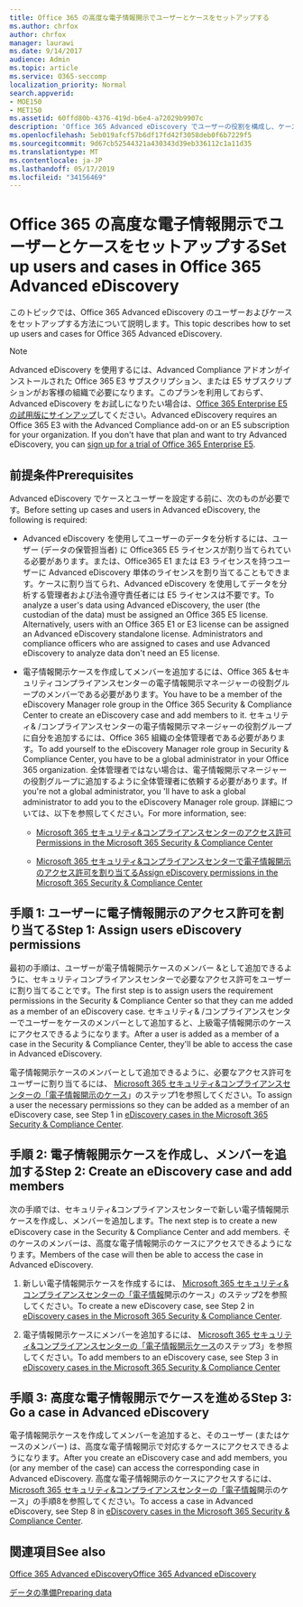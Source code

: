 ```yaml
---
title: Office 365 の高度な電子情報開示でユーザーとケースをセットアップする
ms.author: chrfox
author: chrfox
manager: laurawi
ms.date: 9/14/2017
audience: Admin
ms.topic: article
ms.service: O365-seccomp
localization_priority: Normal
search.appverid:
- MOE150
- MET150
ms.assetid: 60ffd80b-4376-419d-b6e4-a72029b9907c
description: 'Office 365 Advanced eDiscovery でユーザーの役割を構成し、ケースを作成して、ケースにユーザーを割り当てる方法について説明します。  '
ms.openlocfilehash: 5eb019afcf57b6df17fd42f3058deb0f6b7229f5
ms.sourcegitcommit: 9d67cb52544321a430343d39eb336112c1a11d35
ms.translationtype: MT
ms.contentlocale: ja-JP
ms.lasthandoff: 05/17/2019
ms.locfileid: "34156469"
---
```

# <a name="set-up-users-and-cases-in-office-365-advanced-ediscovery"></a><span data-ttu-id="4805b-103">Office 365 の高度な電子情報開示でユーザーとケースをセットアップする</span><span class="sxs-lookup"><span data-stu-id="4805b-103">Set up users and cases in Office 365 Advanced eDiscovery</span></span>

<span data-ttu-id="4805b-104">このトピックでは、Office 365 Advanced eDiscovery のユーザーおよびケースをセットアップする方法について説明します。</span><span class="sxs-lookup"><span data-stu-id="4805b-104">This topic describes how to set up users and cases for Office 365 Advanced eDiscovery.</span></span>
  
> [!NOTE]
> <span data-ttu-id="4805b-p101">Advanced eDiscovery を使用するには、Advanced Compliance アドオンがインストールされた Office 365 E3 サブスクリプション、または E5 サブスクリプションがお客様の組織で必要になります。このプランを利用しておらず、Advanced eDiscovery をお試しになりたい場合は、[Office 365 Enterprise E5 の試用版にサインアップ](https://go.microsoft.com/fwlink/p/?LinkID=698279)してください。</span><span class="sxs-lookup"><span data-stu-id="4805b-p101">Advanced eDiscovery requires an Office 365 E3 with the Advanced Compliance add-on or an E5 subscription for your organization. If you don't have that plan and want to try Advanced eDiscovery, you can [sign up for a trial of Office 365 Enterprise E5](https://go.microsoft.com/fwlink/p/?LinkID=698279).</span></span> 
  
## <a name="prerequisites"></a><span data-ttu-id="4805b-107">前提条件</span><span class="sxs-lookup"><span data-stu-id="4805b-107">Prerequisites</span></span>

<span data-ttu-id="4805b-108">Advanced eDiscovery でケースとユーザーを設定する前に、次のものが必要です。</span><span class="sxs-lookup"><span data-stu-id="4805b-108">Before setting up cases and users in Advanced eDiscovery, the following is required:</span></span>
  
- <span data-ttu-id="4805b-p102">Advanced eDiscovery を使用してユーザーのデータを分析するには、ユーザー (データの保管担当者) に Office365 E5 ライセンスが割り当てられている必要があります。または、Office365 E1 または E3 ライセンスを持つユーザーに Advanced eDiscovery 単体のライセンスを割り当てることもできます。ケースに割り当てられ、Advanced eDiscovery を使用してデータを分析する管理者および法令遵守責任者には E5 ライセンスは不要です。</span><span class="sxs-lookup"><span data-stu-id="4805b-p102">To analyze a user's data using Advanced eDiscovery, the user (the custodian of the data) must be assigned an Office 365 E5 license. Alternatively, users with an Office 365 E1 or E3 license can be assigned an Advanced eDiscovery standalone license. Administrators and compliance officers who are assigned to cases and use Advanced eDiscovery to analyze data don't need an E5 license.</span></span> 
    
- <span data-ttu-id="4805b-112">電子情報開示ケースを作成してメンバーを追加するには、Office 365 &amp;セキュリティコンプライアンスセンターの電子情報開示マネージャーの役割グループのメンバーである必要があります。</span><span class="sxs-lookup"><span data-stu-id="4805b-112">You have to be a member of the eDiscovery Manager role group in the Office 365 Security &amp; Compliance Center to create an eDiscovery case and add members to it.</span></span> <span data-ttu-id="4805b-113">セキュリティ&amp; /コンプライアンスセンターの電子情報開示マネージャーの役割グループに自分を追加するには、Office 365 組織の全体管理者である必要があります。</span><span class="sxs-lookup"><span data-stu-id="4805b-113">To add yourself to the eDiscovery Manager role group in Security &amp; Compliance Center, you have to be a global administrator in your Office 365 organization.</span></span> <span data-ttu-id="4805b-114">全体管理者ではない場合は、電子情報開示マネージャーの役割グループに追加するように全体管理者に依頼する必要があります。</span><span class="sxs-lookup"><span data-stu-id="4805b-114">If you're not a global administrator, you 'll have to ask a global administrator to add you to the eDiscovery Manager role group.</span></span> <span data-ttu-id="4805b-115">詳細については、以下を参照してください。</span><span class="sxs-lookup"><span data-stu-id="4805b-115">For more information, see:</span></span>
    
  - [<span data-ttu-id="4805b-116">Microsoft 365 セキュリティ&amp;コンプライアンスセンターのアクセス許可</span><span class="sxs-lookup"><span data-stu-id="4805b-116">Permissions in the Microsoft 365 Security &amp; Compliance Center</span></span>](permissions-in-the-security-and-compliance-center.md)
    
  - [<span data-ttu-id="4805b-117">Microsoft 365 セキュリティ&amp;コンプライアンスセンターで電子情報開示のアクセス許可を割り当てる</span><span class="sxs-lookup"><span data-stu-id="4805b-117">Assign eDiscovery permissions in the Microsoft‍ 365 Security &amp; Compliance Center</span></span>](assign-ediscovery-permissions.md)
    
## <a name="step-1-assign-users-ediscovery-permissions"></a><span data-ttu-id="4805b-118">手順 1: ユーザーに電子情報開示のアクセス許可を割り当てる</span><span class="sxs-lookup"><span data-stu-id="4805b-118">Step 1: Assign users eDiscovery permissions</span></span>

<span data-ttu-id="4805b-119">最初の手順は、ユーザーが電子情報開示ケースのメンバー &amp;として追加できるように、セキュリティコンプライアンスセンターで必要なアクセス許可をユーザーに割り当てることです。</span><span class="sxs-lookup"><span data-stu-id="4805b-119">The first step is to assign users the requirement permissions in the Security &amp; Compliance Center so that they can me added as a member of an eDiscovery case.</span></span> <span data-ttu-id="4805b-120">セキュリティ&amp; /コンプライアンスセンターでユーザーをケースのメンバーとして追加すると、上級電子情報開示のケースにアクセスできるようになります。</span><span class="sxs-lookup"><span data-stu-id="4805b-120">After a user is added as a member of a case in the Security &amp; Compliance Center, they'll be able to access the case in Advanced eDiscovery.</span></span>
  
<span data-ttu-id="4805b-121">電子情報開示ケースのメンバーとして追加できるように、必要なアクセス許可をユーザーに割り当てるには、 [Microsoft 365 セキュリティ&amp;コンプライアンスセンターの「電子情報開示のケース](ediscovery-cases.md#step-1-assign-ediscovery-permissions-to-potential-case-members)」のステップ1を参照してください。</span><span class="sxs-lookup"><span data-stu-id="4805b-121">To assign a user the necessary permissions so they can be added as a member of an eDiscovery case, see Step 1 in [eDiscovery cases in the Microsoft 365 Security &amp; Compliance Center](ediscovery-cases.md#step-1-assign-ediscovery-permissions-to-potential-case-members).</span></span>
  
## <a name="step-2-create-an-ediscovery-case-and-add-members"></a><span data-ttu-id="4805b-122">手順 2: 電子情報開示ケースを作成し、メンバーを追加する</span><span class="sxs-lookup"><span data-stu-id="4805b-122">Step 2: Create an eDiscovery case and add members</span></span>

<span data-ttu-id="4805b-123">次の手順では、セキュリティ&amp;コンプライアンスセンターで新しい電子情報開示ケースを作成し、メンバーを追加します。</span><span class="sxs-lookup"><span data-stu-id="4805b-123">The next step is to create a new eDiscovery case in the Security &amp; Compliance Center and add members.</span></span> <span data-ttu-id="4805b-124">そのケースのメンバーは、高度な電子情報開示のケースにアクセスできるようになります。</span><span class="sxs-lookup"><span data-stu-id="4805b-124">Members of the case will then be able to access the case in Advanced eDiscovery.</span></span>
  
1. <span data-ttu-id="4805b-125">新しい電子情報開示ケースを作成するには、 [Microsoft 365 セキュリティ&amp;コンプライアンスセンターの「電子情報](ediscovery-cases.md#step-2-create-a-new-case)開示のケース」のステップ2を参照してください。</span><span class="sxs-lookup"><span data-stu-id="4805b-125">To create a new eDiscovery case, see Step 2 in [eDiscovery cases in the Microsoft 365 Security &amp; Compliance Center](ediscovery-cases.md#step-2-create-a-new-case).</span></span>
    
2. <span data-ttu-id="4805b-126">電子情報開示ケースにメンバーを追加するには、 [Microsoft 365 セキュリティ&amp;コンプライアンスセンターの「電子情報開示ケース](ediscovery-cases.md#step-3-add-members-to-a-case)のステップ3」を参照してください。</span><span class="sxs-lookup"><span data-stu-id="4805b-126">To add members to an eDiscovery case, see Step 3 in [eDiscovery cases in the Microsoft 365 Security &amp; Compliance Center](ediscovery-cases.md#step-3-add-members-to-a-case)</span></span>
    
## <a name="step-3-go-a-case-in-advanced-ediscovery"></a><span data-ttu-id="4805b-127">手順 3: 高度な電子情報開示でケースを進める</span><span class="sxs-lookup"><span data-stu-id="4805b-127">Step 3: Go a case in Advanced eDiscovery</span></span>

<span data-ttu-id="4805b-128">電子情報開示ケースを作成してメンバーを追加すると、そのユーザー (またはケースのメンバー) は、高度な電子情報開示で対応するケースにアクセスできるようになります。</span><span class="sxs-lookup"><span data-stu-id="4805b-128">After you create an eDiscovery case and add members, you (or any member of the case) can access the corresponding case in Advanced eDiscovery.</span></span> <span data-ttu-id="4805b-129">高度な電子情報開示のケースにアクセスするには、 [Microsoft 365 セキュリティ&amp;コンプライアンスセンターの「電子情報](ediscovery-cases.md#step-8-go-to-the-case-in-advanced-ediscovery)開示のケース」の手順8を参照してください。</span><span class="sxs-lookup"><span data-stu-id="4805b-129">To access a case in Advanced eDiscovery, see Step 8 in [eDiscovery cases in the Microsoft 365 Security &amp; Compliance Center](ediscovery-cases.md#step-8-go-to-the-case-in-advanced-ediscovery).</span></span>
  
## <a name="see-also"></a><span data-ttu-id="4805b-130">関連項目</span><span class="sxs-lookup"><span data-stu-id="4805b-130">See also</span></span>

[<span data-ttu-id="4805b-131">Office 365 Advanced eDiscovery</span><span class="sxs-lookup"><span data-stu-id="4805b-131">Office 365 Advanced eDiscovery</span></span>](office-365-advanced-ediscovery.md)
  
[<span data-ttu-id="4805b-132">データの準備</span><span class="sxs-lookup"><span data-stu-id="4805b-132">Preparing data</span></span>](prepare-data-for-advanced-ediscovery.md)
 